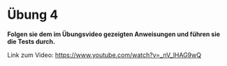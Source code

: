 # Übung 4

**Folgen sie dem im Übungsvideo gezeigten Anweisungen und führen sie die Tests durch.**

Link zum Video: https://www.youtube.com/watch?v=_nV_lHAG9wQ
